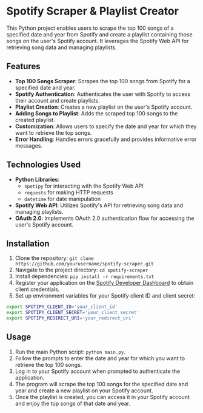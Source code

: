 # Spotify Scraper & Playlist Creator

This Python project enables users to scrape the top 100 songs of a specified date and year from Spotify and create a playlist containing those songs on the user's Spotify account. It leverages the Spotify Web API for retrieving song data and managing playlists.

## Features

- **Top 100 Songs Scraper**: Scrapes the top 100 songs from Spotify for a specified date and year.
- **Spotify Authentication**: Authenticates the user with Spotify to access their account and create playlists.
- **Playlist Creation**: Creates a new playlist on the user's Spotify account.
- **Adding Songs to Playlist**: Adds the scraped top 100 songs to the created playlist.
- **Customization**: Allows users to specify the date and year for which they want to retrieve the top songs.
- **Error Handling**: Handles errors gracefully and provides informative error messages.

## Technologies Used

- **Python Libraries**:
  - `spotipy` for interacting with the Spotify Web API
  - `requests` for making HTTP requests
  - `datetime` for date manipulation
- **Spotify Web API**: Utilizes Spotify's API for retrieving song data and managing playlists.
- **OAuth 2.0**: Implements OAuth 2.0 authentication flow for accessing the user's Spotify account.

## Installation

1. Clone the repository: `git clone https://github.com/yourusername/spotify-scraper.git`
2. Navigate to the project directory: `cd spotify-scraper`
3. Install dependencies: `pip install -r requirements.txt`
4. Register your application on the [Spotify Developer Dashboard](https://developer.spotify.com/dashboard/applications) to obtain client credentials.
5. Set up environment variables for your Spotify client ID and client secret:

```bash
export SPOTIPY_CLIENT_ID='your_client_id'
export SPOTIPY_CLIENT_SECRET='your_client_secret'
export SPOTIPY_REDIRECT_URI='your_redirect_uri'
```
## Usage

1. Run the main Python script: `python main.py`.
2. Follow the prompts to enter the date and year for which you want to retrieve the top 100 songs.
3. Log in to your Spotify account when prompted to authenticate the application.
4. The program will scrape the top 100 songs for the specified date and year and create a new playlist on your Spotify account.
5. Once the playlist is created, you can access it in your Spotify account and enjoy the top songs of that date and year.

